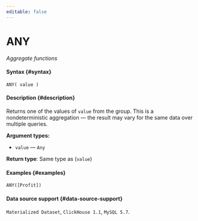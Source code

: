 ```yaml
---
editable: false
---
```


# ANY

_Aggregate functions_

#### Syntax {#syntax}


```
ANY( value )
```

#### Description {#description}
Returns one of the values of `value` from the group. This is a nondeterministic aggregation — the result may vary for the same data over multiple queries.

**Argument types:**
- `value` — `Any`


**Return type**: Same type as (`value`)

#### Examples {#examples}

```
ANY([Profit])
```


#### Data source support {#data-source-support}

`Materialized Dataset`, `ClickHouse 1.1`, `MySQL 5.7`.
